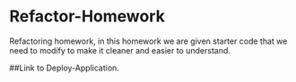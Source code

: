 # Refactor-Homework

Refactoring homework, in this homework we are given starter code that we need to modify to make it cleaner and easier to understand.

##Link to Deploy-Application. 

